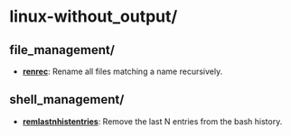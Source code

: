 
# linux-without_output/

## file_management/

* [**renrec**](file_management/renrec): Rename all files matching a name recursively.

## shell_management/

* [**remlastnhistentries**](shell_management/remlastnhistentries): Remove the last N entries from the bash history.
